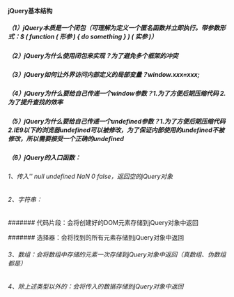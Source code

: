 #### jQuery基本结构

##### （1）jQuery本质是一个闭包（可理解为定义一个匿名函数并立即执行。带参数形式：$ ( function ( 形参 ) { do something } ) ( 实参 )）

##### （2）jQuery为什么使用闭包来实现？为了避免多个框架的冲突

##### （3）jQuery如何让外界访问内部定义的局部变量？window.xxx=xxx;

##### （4）jQuery为什么要给自己传递一个window参数？1.为了方便后期压缩代码 2.为了提升查找的效率

##### （5）jQuery为什么要给自己传递一个undefined参数？1.为了方便后期压缩代码 2.IE9以下的浏览器undefined可以被修改，为了保证内部使用的undefined不被修改，所以需要接受一个正确的undefined

##### （6）jQuery的入口函数：

###### 1、传入'' null undefined NaN 0 false，返回空的jQuery对象

###### 2、字符串：

####### 代码片段：会将创建好的DOM元素存储到jQuery对象中返回

####### 选择器：会将找到的所有元素存储到jQuery对象中返回

###### 3、数组：会将数组中存储的元素一次存储到jQuery对象中返回（真数组、伪数组都是）

###### 4、除上述类型以外的：会将传入的数据存储到jQuery对象中返回